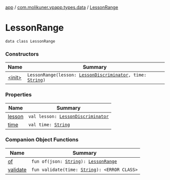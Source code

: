 [app](../../index.md) / [com.molikuner.vpapp.types.data](../index.md) / [LessonRange](./index.md)

# LessonRange

`data class LessonRange`

### Constructors

| Name | Summary |
|---|---|
| [&lt;init&gt;](-init-.md) | `LessonRange(lesson: `[`LessonDiscriminator`](../-lesson-discriminator/index.md)`, time: `[`String`](https://kotlinlang.org/api/latest/jvm/stdlib/kotlin/-string/index.html)`)` |

### Properties

| Name | Summary |
|---|---|
| [lesson](lesson.md) | `val lesson: `[`LessonDiscriminator`](../-lesson-discriminator/index.md) |
| [time](time.md) | `val time: `[`String`](https://kotlinlang.org/api/latest/jvm/stdlib/kotlin/-string/index.html) |

### Companion Object Functions

| Name | Summary |
|---|---|
| [of](of.md) | `fun of(json: `[`String`](https://kotlinlang.org/api/latest/jvm/stdlib/kotlin/-string/index.html)`): `[`LessonRange`](./index.md) |
| [validate](validate.md) | `fun validate(time: `[`String`](https://kotlinlang.org/api/latest/jvm/stdlib/kotlin/-string/index.html)`): <ERROR CLASS>` |
